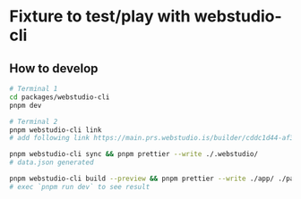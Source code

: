 # Fixture to test/play with webstudio-cli

## How to develop

```bash
# Terminal 1
cd packages/webstudio-cli
pnpm dev
```

```bash
# Terminal 2
pnpm webstudio-cli link
# add following link https://main.prs.webstudio.is/builder/cddc1d44-af37-4cb6-a430-d300cf6f932d?authToken=1cdc6026-dd5b-4624-b89b-9bd45e9bcc3d&mode=preview

pnpm webstudio-cli sync && pnpm prettier --write ./.webstudio/
# data.json generated

pnpm webstudio-cli build --preview && pnpm prettier --write ./app/ ./package.json
# exec `pnpm run dev` to see result
```
